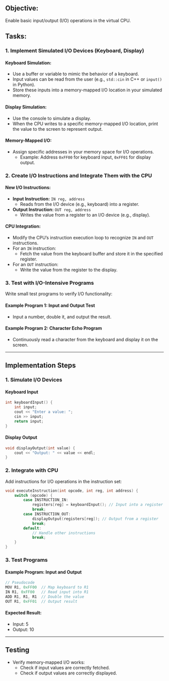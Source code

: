 ## **Objective:**
Enable basic input/output (I/O) operations in the virtual CPU.

## **Tasks:**

### 1. Implement Simulated I/O Devices (Keyboard, Display)

#### **Keyboard Simulation:**
- Use a buffer or variable to mimic the behavior of a keyboard.
- Input values can be read from the user (e.g., `std::cin` in C++ or `input()` in Python).
- Store these inputs into a memory-mapped I/O location in your simulated memory.

#### **Display Simulation:**
- Use the console to simulate a display.
- When the CPU writes to a specific memory-mapped I/O location, print the value to the screen to represent output.

#### **Memory-Mapped I/O:**
- Assign specific addresses in your memory space for I/O operations.
  - Example: Address `0xFF00` for keyboard input, `0xFF01` for display output.

### 2. Create I/O Instructions and Integrate Them with the CPU

#### **New I/O Instructions:**
- **Input Instruction:** `IN reg, address`
  - Reads from the I/O device (e.g., keyboard) into a register.
- **Output Instruction:** `OUT reg, address`
  - Writes the value from a register to an I/O device (e.g., display).

#### **CPU Integration:**
- Modify the CPU’s instruction execution loop to recognize `IN` and `OUT` instructions.
- For an `IN` instruction:
  - Fetch the value from the keyboard buffer and store it in the specified register.
- For an `OUT` instruction:
  - Write the value from the register to the display.

### 3. Test with I/O-Intensive Programs

Write small test programs to verify I/O functionality:

#### **Example Program 1: Input and Output Test**
- Input a number, double it, and output the result.

#### **Example Program 2: Character Echo Program**
- Continuously read a character from the keyboard and display it on the screen.

---

## **Implementation Steps**

### 1. Simulate I/O Devices

#### **Keyboard Input**
```cpp
int keyboardInput() {
    int input;
    cout << "Enter a value: ";
    cin >> input;
    return input;
}
```

#### **Display Output**
```cpp
void displayOutput(int value) {
    cout << "Output: " << value << endl;
}
```

### 2. Integrate with CPU

Add instructions for I/O operations in the instruction set:

```cpp
void executeInstruction(int opcode, int reg, int address) {
    switch (opcode) {
        case INSTRUCTION_IN:
            registers[reg] = keyboardInput(); // Input into a register
            break;
        case INSTRUCTION_OUT:
            displayOutput(registers[reg]); // Output from a register
            break;
        default:
            // Handle other instructions
            break;
    }
}
```

### 3. Test Programs

#### **Example Program: Input and Output**
```cpp
// Pseudocode
MOV R1, 0xFF00  // Map keyboard to R1
IN R1, 0xFF00   // Read input into R1
ADD R1, R1, R1  // Double the value
OUT R1, 0xFF01  // Output result
```

#### **Expected Result:**
- Input: 5
- Output: 10

---

## **Testing**
- Verify memory-mapped I/O works:
  - Check if input values are correctly fetched.
  - Check if output values are correctly displayed.
